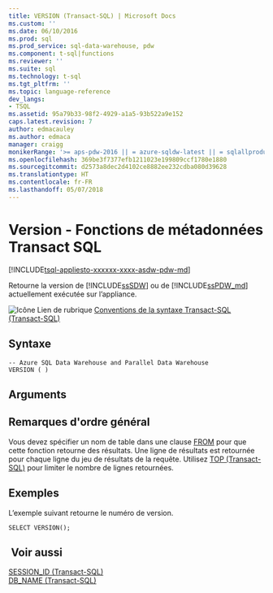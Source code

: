 ```yaml
---
title: VERSION (Transact-SQL) | Microsoft Docs
ms.custom: ''
ms.date: 06/10/2016
ms.prod: sql
ms.prod_service: sql-data-warehouse, pdw
ms.component: t-sql|functions
ms.reviewer: ''
ms.suite: sql
ms.technology: t-sql
ms.tgt_pltfrm: ''
ms.topic: language-reference
dev_langs:
- TSQL
ms.assetid: 95a79b33-98f2-4929-a1a5-93b522a9e152
caps.latest.revision: 7
author: edmacauley
ms.author: edmaca
manager: craigg
monikerRange: '>= aps-pdw-2016 || = azure-sqldw-latest || = sqlallproducts-allversions'
ms.openlocfilehash: 369be3f7377efb1211023e199809ccf1780e1880
ms.sourcegitcommit: d2573a8dec2d4102ce8882ee232cdba080d39628
ms.translationtype: HT
ms.contentlocale: fr-FR
ms.lasthandoff: 05/07/2018
---
```

# <a name="version---transact-sql-metadata-functions"></a>Version - Fonctions de métadonnées Transact SQL
[!INCLUDE[tsql-appliesto-xxxxxx-xxxx-asdw-pdw-md](../../includes/tsql-appliesto-xxxxxx-xxxx-asdw-pdw-md.md)]

 Retourne la version de [!INCLUDE[ssSDW](../../includes/sssdw-md.md)] ou de [!INCLUDE[ssPDW_md](../../includes/sspdw-md.md)] actuellement exécutée sur l’appliance.  
  
![Icône Lien de rubrique](../../database-engine/configure-windows/media/topic-link.gif "Icône Lien de rubrique") [Conventions de la syntaxe Transact-SQL &#40;Transact-SQL&#41;](../../t-sql/language-elements/transact-sql-syntax-conventions-transact-sql.md)  
  
## <a name="syntax"></a>Syntaxe  
  
```  
-- Azure SQL Data Warehouse and Parallel Data Warehouse  
VERSION ( )  
```  
  
## <a name="arguments"></a>Arguments  
  
## <a name="general-remarks"></a>Remarques d'ordre général  
Vous devez spécifier un nom de table dans une clause [FROM](../../t-sql/queries/from-transact-sql.md) pour que cette fonction retourne des résultats. Une ligne de résultats est retournée pour chaque ligne du jeu de résultats de la requête. Utilisez [TOP (Transact-SQL)](../../t-sql/queries/top-transact-sql.md) pour limiter le nombre de lignes retournées.  
  
## <a name="examples"></a>Exemples  
L’exemple suivant retourne le numéro de version.  
  
```  
SELECT VERSION();  
```  
  
## <a name="see-also"></a> Voir aussi 
[SESSION_ID (Transact-SQL)](../../t-sql/functions/session-id-transact-sql.md)  
[DB_NAME &#40;Transact-SQL&#41;](../../t-sql/functions/db-name-transact-sql.md)  
  
  
